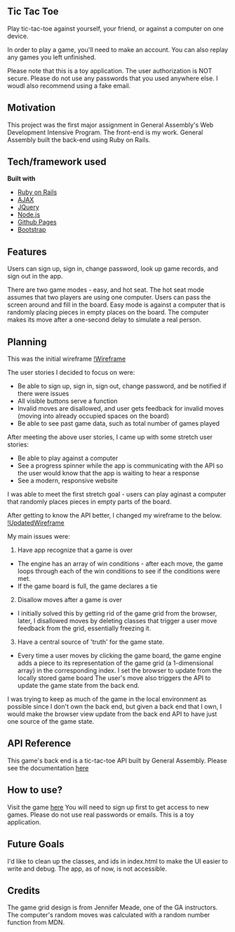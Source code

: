 ## Tic Tac Toe
Play tic-tac-toe against yourself, your friend, or against a computer on one
device.

In order to play a game, you'll need to make an account. You can also replay any
games you left unfinished.

Please note that this is a toy application. The user authorization is NOT secure.
Please do not use any passwords that you used anywhere else. I woudl also
recommend using a fake email.

## Motivation
This project was the first major assignment in General Assembly's Web Development
Intensive Program. The front-end is my work. General Assembly built the back-end using
Ruby on Rails.

## Tech/framework used

<b>Built with</b>
- [Ruby on Rails](https://rubyonrails.org/)
- [AJAX](https://api.jquery.com/category/ajax/)
- [JQuery](https://jquery.com/)
- [Node.js](https://nodejs.org/en/)
- [Github Pages](https://pages.github.com/)
- [Bootstrap](https://getbootstrap.com/)

## Features
Users can sign up, sign in, change password, look up game records, and sign out
in the app.

There are two game modes - easy, and hot seat. The hot seat mode assumes that
two players are using one computer.
Users can pass the screen around and fill in the board. Easy mode is against a
computer that is randomly placing pieces in empty places on the board.
The computer makes its move after a one-second delay to simulate a real person.

## Planning
This was the initial wireframe [!Wireframe](https://i.imgur.com/3CJ1fiB.jpg)

The user stories I decided to focus on were:
- Be able to sign up, sign in, sign out, change password, and be notified if
there were issues
- All visible buttons serve a function
- Invalid moves are disallowed, and user gets feedback for invalid moves (moving
into already occupied spaces on the board)
- Be able to see past game data, such as total number of games played

After meeting the above user stories, I came up with some stretch user stories:
- Be able to play against a computer
- See a progress spinner while the app is communicating with the API so the
user would know that the app is waiting to hear a response
- See a modern, responsive website

I was able to meet the first stretch goal - users can play aginast a computer
that randomly places pieces in empty parts of the board.

After getting to know the API better, I changed my wireframe to the below.
[!UpdatedWireframe](https://i.imgur.com/PuA8rHY.jpg)

My main issues were:
1) Have app recognize that a game is over
  - The engine has an array of win conditions - after each move, the game loops
  through each of the win conditions to see if the conditions were met.
  - If the game board is full, the game declares a tie
2) Disallow moves after a game is over
  - I initially solved this by getting rid of the game grid from the browser,
  later, I disallowed moves by deleting classes that trigger a user move feedback
  from the grid, essentially freezing it.
3) Have a central source of 'truth' for the game state.
  - Every time a user moves by clicking the game board, the game engine adds
  a piece to its representation of the game grid (a 1-dimensional array) in the
  corresponding index. I set the browser to update from the locally stored game board
  The user's move also triggers the API to update the game state from the back end.

  I was trying to keep as much of the game in the local environment as possible
  since I don't own the back end, but given a back end that I own, I would make
  the browser view update from the back end API to have just one source
  of the game state.

## API Reference

This game's back end is a tic-tac-toe API built by General Assembly. Please see the documentation [here](https://git.generalassemb.ly/ga-wdi-boston/game-project-api)

## How to use?
Visit the game [here](https://tarayoo.github.io/tic-tac-toe/)
You will need to sign up first to get access to new games. Please do not use real
passwords or emails. This is a toy application.

## Future Goals
I'd like to clean up the classes, and ids in index.html to make the UI easier to
write and debug. The app, as of now, is not accessible.

## Credits
The game grid design is from Jennifer Meade, one of the GA instructors.
The computer's random moves was calculated with a random number function from
MDN.
